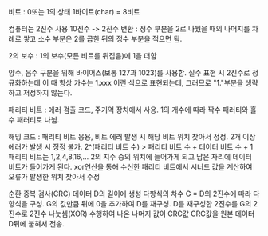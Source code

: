 비트 : 0또는 1의 상태
1바이트(char) = 8비트

컴퓨터는 2진수 사용
10진수 -> 2진수 변환 : 정수 부분을 2로 나눴을 때의 나머지를 차례로 쌓고 소수 부분은 2를 곱한 뒤의 정수 부분을 적으면 됨.

2의 보수 : 1의 보수(모든 비트를 뒤집음)에 1을 더함

양수, 음수 구분을 위해 바이어스(보통 127과 1023)를 사용함.
실수 표현 시 2진수로 정규화하는데 이 때 항상 가수는 1.xxx 이런 식으로 표현되는데, 그러므로 "1."부분을 생략하고 저정하지 않는다.

패리티 비트 : 에러 검출 코드, 주기억 장치에서 사용. 1의 개수에 따라 짝수 패러티와 홀수 패러티로 나뉨.

해밍 코드 : 패리티 비트 응용, 비트 에러 발생 시 해당 비트 위치 찾아서 정정. 2개 이상 에러가 발생 시 정정 불가.
2^(패리티 비트 수) > 패리티 비트 수 + 데이터 비트 수 + 1
패리티 비트는 1,2,4,8,16,... 2의 지수 승의 위치에 들어가게 되고 남은 자리에 데이터 비트가 들어가게 된다.
xor연산을 통해 수신한 패리티 비트에서 시너드 값을 계산하여 오류가 발생한 위치 찾아서 수정

순환 중복 검사(CRC)
데이터 D의 길이에 생성 다항식의 차수 G = D의 2진수에 따라 다항식을 구성. G의 값만큼 뒤에 0을 추가하여 D를 재구성.
D를 재구성한 2진수를 G의 2진수로 2진수 나눗셈(XOR) 수행하여 나온 나머지 값이 CRC값
CRC값을 원본 데이터 D뒤에 붙혀서 전송.